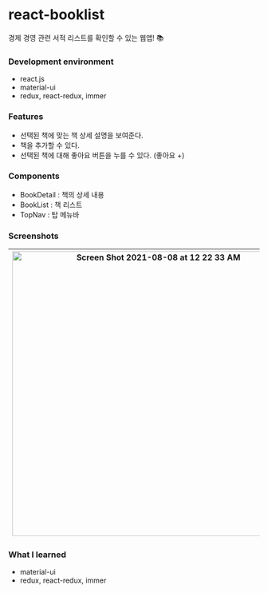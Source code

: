 # react-booklist
경제 경영 관련 서적 리스트를 확인할 수 있는 웹앱! 📚

### Development environment
- react.js
- material-ui
- redux, react-redux, immer

### Features
- 선택된 책에 맞는 책 상세 설명을 보여준다. 
- 책을 추가할 수 있다. 
- 선택된 책에 대해 좋아요 버튼을 누를 수 있다. (좋아요 +)

### Components
- BookDetail : 책의 상세 내용
- BookList : 책 리스트
- TopNav : 탑 메뉴바

### Screenshots
| <img width="570" alt="Screen Shot 2021-08-08 at 12 22 33 AM" src="https://user-images.githubusercontent.com/33794732/128605254-920eb0f0-163a-479e-9fa5-aaf4e8a3aea8.png"> |  <img width="570" alt="Screen Shot 2021-08-08 at 12 23 40 AM" src="https://user-images.githubusercontent.com/33794732/128605259-061aa04f-78d9-47be-b1c6-bb2c6f859759.png"> |
|---|:---:|


### What I learned
- material-ui
- redux, react-redux, immer
